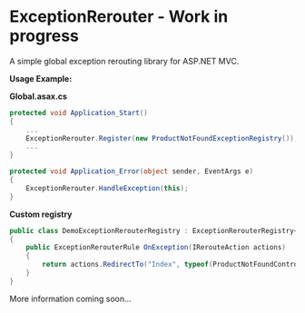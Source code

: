 # ExceptionRerouter - Work in progress
A simple global exception rerouting library for ASP.NET MVC.

**Usage Example:**

**Global.asax.cs**
```csharp
protected void Application_Start()
{
    ...
    ExceptionRerouter.Register(new ProductNotFoundExceptionRegistry());
    ...
}

protected void Application_Error(object sender, EventArgs e)
{
    ExceptionRerouter.HandleException(this);
}
```

**Custom registry**
```csharp
public class DemoExceptionRerouterRegistry : ExceptionRerouterRegistry<ProductNotFoundException>
{
    public ExceptionRerouterRule OnException(IRerouteAction actions)
    {
        return actions.RedirectTo("Index", typeof(ProductNotFoundController)).WithStatusCode(HttpStatusCode.NotFound);
    }
}
```

More information coming soon...

